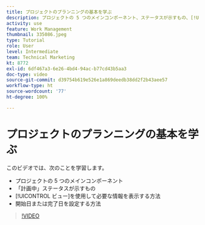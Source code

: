 ```yaml
---
title: プロジェクトのプランニングの基本を学ぶ
description: プロジェクトの 5 つのメインコンポーネント、ステータスが示すもの、[!UICONTROL ビュー]を使用して関連情報を表示する方法、開始日または期日を設定する方法について説明します。
activity: use
feature: Work Management
thumbnail: 335086.jpeg
type: Tutorial
role: User
level: Intermediate
team: Technical Marketing
kt: 8772
exl-id: 6df467a3-6e26-4bd4-94ac-b77cd43b5aa3
doc-type: video
source-git-commit: d39754b619e526e1a869deedb38dd2f2b43aee57
workflow-type: ht
source-wordcount: '77'
ht-degree: 100%

---
```


# プロジェクトのプランニングの基本を学ぶ

このビデオでは、次のことを学習します。

* プロジェクトの 5 つのメインコンポーネント
* 「計画中」ステータスが示すもの
* [!UICONTROL ビュー]を使用して必要な情報を表示する方法
* 開始日または完了日を設定する方法

>[!VIDEO](https://video.tv.adobe.com/v/335086/?quality=12)
